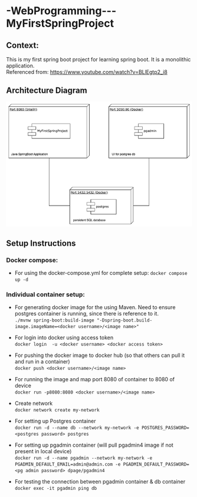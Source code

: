 # -WebProgramming---MyFirstSpringProject

## Context:
This is my first spring boot project for learning spring boot. It is a monolithic application.  
Referenced from: https://www.youtube.com/watch?v=BLlEgtp2_i8

## Architecture Diagram

![Architecture Diagram](Architecture_Diagram.png)

## Setup Instructions

### Docker compose:
- For using the docker-compose.yml for complete setup:
`docker compose up -d`

### Individual container setup:
- For generating docker image for the using Maven. Need to ensure postgres container is running, since there is reference to it.  
```./mvnw spring-boot:build-image "-Dspring-boot.build-image.imageName=<docker username>/<image name>"```

- For login into docker using access token  
`docker login  -u <docker username> <docker access token>`

- For pushing the docker image to docker hub (so that others can pull it and run in a container)  
`docker push <docker username>/<image name>`

- For running the image and map port 8080 of container to 8080 of device  
`docker run -p8080:8080 <docker username>/<image name>`

- Create network  
`docker network create my-network`

- For setting up Postgres container  
`docker run -d --name db --network my-network -e POSTGRES_PASSWORD=<postgres password> postgres`

- For setting up pgadmin container (will pull pgadmin4 image if not present in local device)  
`docker run -d --name pgadmin --network my-network -e PGADMIN_DEFAULT_EMAIL=admin@admin.com -e PGADMIN_DEFAULT_PASSWORD=<pg admin password> dpage/pgadmin4`

- For testing the connection between pgadmin container & db container  
`docker exec -it pgadmin ping db`
